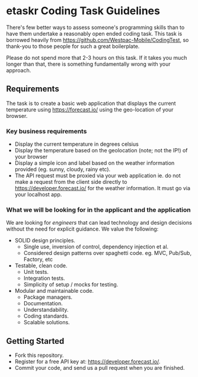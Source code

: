 # etaskr Coding Task Guidelines

There's few better ways to assess someone's programming skills than to have them undertake a reasonably open ended coding task. This task is borrowed heavily from https://github.com/Westpac-Mobile/CodingTest, so thank-you to those people for such a great boilerplate. 

Please do not spend more that 2-3 hours on this task. If it takes you much longer than that, there is something fundamentally wrong with your approach.

## Requirements

The task is to create a basic web application that displays the current temperature using https://forecast.io/ using the geo-location of your browser.

### Key business requirements

* Display the current temperature in degrees celsius
* Display the temperature based on the geolocation (note; not the IP!) of your browser
* Display a simple icon and label based on the weather information provided (eg. sunny, cloudy, rainy etc).
* The API request must be proxied via your web application ie. do not make a request from the client side directly to https://developer.forecast.io/ for the weather information. It must go via your localhost app.

### What we will be looking for in the applicant and the application

We are looking for *engineers* that can lead technology and design decisions without the need for explicit guidance. We value the following:

* SOLID design principles.
    * Single use, inversion of control, dependency injection et al.
    * Considered design patterns over spaghetti code. eg. MVC, Pub/Sub, Factory, etc
* Testable, clean code.
    * Unit tests.
    * Integration tests.
    * Simplicity of setup / mocks for testing.
* Modular and maintainable code.
    * Package managers.
    * Documentation.
    * Understandability.
    * Coding standards.
    * Scalable solutions.

## Getting Started

* Fork this repository.
* Register for a free API key at: https://developer.forecast.io/.
* Commit your code, and send us a pull request when you are finished.

